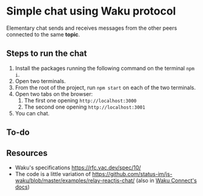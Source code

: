 # Simple chat using Waku protocol

Elementary chat sends and receives messages from the other peers connected to the same **topic**.

## Steps to run the chat

1. Install the packages running the following command on the terminal `npm i`.
2. Open two terminals.
3. From the root of the project, run `npm start` on each of the two terminals.
4. Open two tabs on the browser:
   1. The first one opening `http://localhost:3000`
   2. The second one opening `http://localhost:3001`
5. You can chat.

## To-do

## Resources

- Waku's specifications https://rfc.vac.dev/spec/10/
- The code is a little variation of https://github.com/status-im/js-waku/blob/master/examples/relay-reactjs-chat/ (also in [Waku Connect's docs](https://docs.wakuconnect.dev/docs/guides/02_relay_receive_send_messages/))